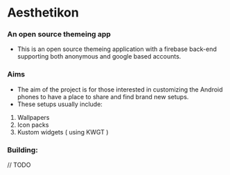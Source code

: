 # Aesthetikon
### An open source themeing app 
 - This is an open source themeing application with a firebase back-end supporting both anonymous and google based accounts.
### Aims
 - The aim of the project is for those interested in customizing the Android phones to have a place to share and find brand new setups.
 - These setups usually include:
 1. Wallpapers
 2. Icon packs
 3. Kustom widgets ( using KWGT )

### Building:
 // TODO